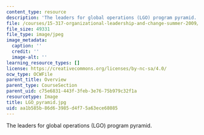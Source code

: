 ```yaml
---
content_type: resource
description: 'The leaders for global operations (LGO) program pyramid. '
file: /courses/15-317-organizational-leadership-and-change-summer-2009/aa1b585b86d63985d4f75a63ece68085_LGO_pyramid.jpg
file_size: 49331
file_type: image/jpeg
image_metadata:
  caption: ''
  credit: ''
  image-alt: ''
learning_resource_types: []
license: https://creativecommons.org/licenses/by-nc-sa/4.0/
ocw_type: OCWFile
parent_title: Overview
parent_type: CourseSection
parent_uid: c75e6831-443f-3feb-3e76-75b979c32f1a
resourcetype: Image
title: LGO_pyramid.jpg
uid: aa1b585b-86d6-3985-d4f7-5a63ece68085
---
```

The leaders for global operations (LGO) program pyramid. 